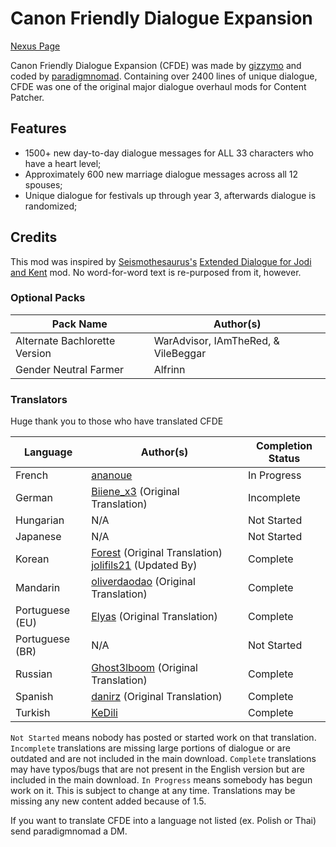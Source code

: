 # Canon Friendly Dialogue Expansion

[Nexus Page](https://www.nexusmods.com/stardewvalley/mods/2544)

Canon Friendly Dialogue Expansion (CFDE) was made by [gizzymo](https://www.nexusmods.com/stardewvalley/users/6238934) and coded by [paradigmnomad](https://www.nexusmods.com/users/26612284). Containing over 2400 lines of unique dialogue, CFDE was one of the original major dialogue overhaul mods for Content Patcher. 

## Features
- 1500+ new day-to-day dialogue messages for ALL 33 characters who have a heart level;
- Approximately 600 new marriage dialogue messages across all 12 spouses;
- Unique dialogue for festivals up through year 3, afterwards dialogue is randomized;

## Credits

This mod was inspired by [Seismothesaurus's](https://www.nexusmods.com/stardewvalley/users/45651647) [Extended Dialogue for Jodi and Kent](https://www.nexusmods.com/stardewvalley/mods/1288) mod. No word-for-word text is re-purposed from it, however.

### Optional Packs

Pack Name | Author(s)
--------- | ---------
Alternate Bachlorette Version | WarAdvisor, IAmTheRed, & VileBeggar
Gender Neutral Farmer | Alfrinn

### Translators
Huge thank you to those who have translated CFDE

Language     | Author(s) | Completion Status 
-----------  | ------ | ---------------
French | [ananoue](https://www.nexusmods.com/users/74425483) | In Progress
German | [Biiene_x3](https://www.nexusmods.com/stardewvalley/users/34475265) (Original Translation)| Incomplete
Hungarian | N/A | Not Started
Japanese | N/A | Not Started
Korean | [Forest](https://www.nexusmods.com/stardewvalley/users/67648726) (Original Translation) [jolifils21](https://www.nexusmods.com/users/4469811) (Updated By)| Complete
Mandarin | [oliverdaodao](https://www.nexusmods.com/stardewvalley/users/33334920) (Original Translation) | Complete
Portuguese (EU) | [Elyas](https://www.nexusmods.com/stardewvalley/users/53912806) (Original Translation) | Complete
Portuguese (BR) | N/A | Not Started
Russian | [Ghost3lboom](https://www.nexusmods.com/stardewvalley/users/67506381) (Original Translation) | Complete
Spanish | [danirz](https://www.nexusmods.com/stardewvalley/users/76761043) (Original Translation) | Complete
Turkish | [KeDili](https://www.nexusmods.com/users/108727003) | Complete

`Not Started` means nobody has posted or started work on that translation. `Incomplete` translations are missing large portions of dialogue or are outdated and are not included in the main download. `Complete` translations may have typos/bugs that are not present in the English version but are included in the main download. `In Progress` means somebody has begun work on it. This is subject to change at any time. Translations may be missing any new content added because of 1.5.

If you want to translate CFDE into a language not listed (ex. Polish or Thai) send paradigmnomad a DM.
